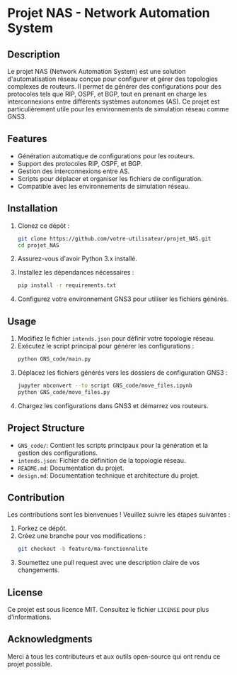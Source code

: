 # Projet NAS - Network Automation System

## Description

Le projet NAS (Network Automation System) est une solution d'automatisation réseau conçue pour configurer et gérer des topologies complexes de routeurs. Il permet de générer des configurations pour des protocoles tels que RIP, OSPF, et BGP, tout en prenant en charge les interconnexions entre différents systèmes autonomes (AS). Ce projet est particulièrement utile pour les environnements de simulation réseau comme GNS3.

## Features

- Génération automatique de configurations pour les routeurs.
- Support des protocoles RIP, OSPF, et BGP.
- Gestion des interconnexions entre AS.
- Scripts pour déplacer et organiser les fichiers de configuration.
- Compatible avec les environnements de simulation réseau.

## Installation

1. Clonez ce dépôt :
   ```bash
   git clone https://github.com/votre-utilisateur/projet_NAS.git
   cd projet_NAS
   ```

2. Assurez-vous d'avoir Python 3.x installé.

3. Installez les dépendances nécessaires :
   ```bash
   pip install -r requirements.txt
   ```

4. Configurez votre environnement GNS3 pour utiliser les fichiers générés.

## Usage

1. Modifiez le fichier `intends.json` pour définir votre topologie réseau.
2. Exécutez le script principal pour générer les configurations :
   ```bash
   python GNS_code/main.py
   ```
3. Déplacez les fichiers générés vers les dossiers de configuration GNS3 :
   ```bash
   jupyter nbconvert --to script GNS_code/move_files.ipynb
   python GNS_code/move_files.py
   ```
4. Chargez les configurations dans GNS3 et démarrez vos routeurs.

## Project Structure

- `GNS_code/`: Contient les scripts principaux pour la génération et la gestion des configurations.
- `intends.json`: Fichier de définition de la topologie réseau.
- `README.md`: Documentation du projet.
- `design.md`: Documentation technique et architecture du projet.

## Contribution

Les contributions sont les bienvenues ! Veuillez suivre les étapes suivantes :

1. Forkez ce dépôt.
2. Créez une branche pour vos modifications :
   ```bash
   git checkout -b feature/ma-fonctionnalite
   ```
3. Soumettez une pull request avec une description claire de vos changements.

## License

Ce projet est sous licence MIT. Consultez le fichier `LICENSE` pour plus d'informations.

## Acknowledgments

Merci à tous les contributeurs et aux outils open-source qui ont rendu ce projet possible.
